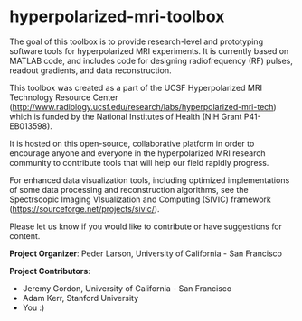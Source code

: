 hyperpolarized-mri-toolbox
==========================

The goal of this toolbox is to provide research-level and prototyping software tools for hyperpolarized MRI experiments. It is currently based on MATLAB code, and includes code for designing radiofrequency (RF) pulses, readout gradients, and data reconstruction.

This toolbox was created as a part of the UCSF Hyperpolarized MRI Technology Resource Center (http://www.radiology.ucsf.edu/research/labs/hyperpolarized-mri-tech) which is funded by the National Institutes of Health (NIH Grant P41-EB013598).

It is hosted on this open-source, collaborative platform in order to encourage anyone and everyone in the hyperpolarized MRI research community to contribute tools that will help our field rapidly progress.

For enhanced data visualization tools, including optimized implementations of some data processing and reconstruction algorithms, see the Spectrscopic Imaging VIsualization and Computing (SIVIC) framework (https://sourceforge.net/projects/sivic/).

Please let us know if you would like to contribute or have suggestions for content.

**Project Organizer**: Peder Larson, University of California - San Francisco

**Project Contributors**: 
* Jeremy Gordon, University of California - San Francisco
* Adam Kerr, Stanford University
* You :)
